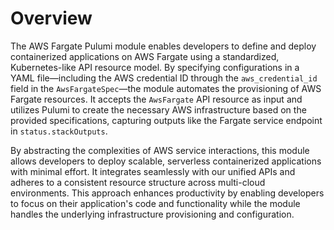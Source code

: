 # Overview

The AWS Fargate Pulumi module enables developers to define and deploy containerized applications on AWS Fargate using a standardized, Kubernetes-like API resource model. By specifying configurations in a YAML file—including the AWS credential ID through the `aws_credential_id` field in the `AwsFargateSpec`—the module automates the provisioning of AWS Fargate resources. It accepts the `AwsFargate` API resource as input and utilizes Pulumi to create the necessary AWS infrastructure based on the provided specifications, capturing outputs like the Fargate service endpoint in `status.stackOutputs`.

By abstracting the complexities of AWS service interactions, this module allows developers to deploy scalable, serverless containerized applications with minimal effort. It integrates seamlessly with our unified APIs and adheres to a consistent resource structure across multi-cloud environments. This approach enhances productivity by enabling developers to focus on their application's code and functionality while the module handles the underlying infrastructure provisioning and configuration.
